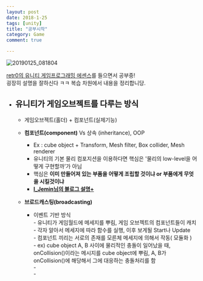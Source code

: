 ```yaml
---
layout: post
date: 2018-1-25
tags: [unity]
title: "공부시작"
category: Game
comment: true

---
```


<p><img src="https://user-images.githubusercontent.com/31947480/51714805-c92fde80-2079-11e9-965d-14cf27681fa1.png" alt="20190125_081804"></p>
<p><a href="https://www.udemy.com/retr0-unity/">retr0의 유니티 게임프로그래밍 에센스</a>를 들으면서 공부중!<br>
굉장히 설명을 잘하신다 ㅋㅋ 복습 차원에서 내용을 정리합니당.</p>
<ul>
<li>
<h2 id="유니티가-게임오브젝트를-다루는-방식">유니티가 게임오브젝트를 다루는 방식</h2>
<ul>
<li>
<p>게임오브젝트(홀더) + 컴포넌트(실제기능)</p>
</li>
<li>
<p><strong>컴포넌트(component)</strong>  Vs 상속 (inheritance), OOP</p>
<ul>
<li>Ex : cube object + Transform, Mesh filter, Box collider, Mesh renderer</li>
<li>유니티의 기본 물리 컴포지션을 이용하다면 핵심은 '물리의 low-level을 어떻게 구현할까’가 아님</li>
<li>핵심은 <strong>이미 만들어져 있는 부품을 어떻게 조립할 것이냐 or 부품에게 무엇을 시킬것이냐</strong></li>
<li><a href="https://ijemin.com/blog/%EC%9C%A0%EB%8B%88%ED%8B%B0-oop%EC%97%90%EC%84%9C-%EC%BB%B4%ED%8F%AC%EB%84%8C%ED%8A%B8%EC%9D%B4%EB%B2%A4%ED%8A%B8-%EC%9C%84%EC%A3%BC-%EA%B0%9C%EB%B0%9C%EB%A1%9C/"><strong>I_Jemin님의 블로그 설명+</strong></a></li>
</ul>
</li>
<li>
<p><strong>브로드캐스팅(broadcasting)</strong></p>
<ul>
<li>이벤트 기반 방식<br>
- 유니티가 게임월드에 메세지를 뿌림, 게임 오브젝트의 컴포넌트들이 캐치<br>
- 각자 알아서 메세지에 따라 함수를 실행, 이후 보게될 Start나 Update<br>
- 컴포넌트 끼리는 서로의 존재를 모른체 메세지에 의해서 작동( 모듈화 )<br>
- ex) cube object A, B 사이에 물리적인 충돌이 일어났을 때, onCollision()이라는 메시지를 cube object에 뿌림, A, B가 onCollision()에 해당해서 그에 대응하는 충돌처리를 함<br>
-<br>
-</li>
</ul>
</li>
</ul>
</li>
</ul>

